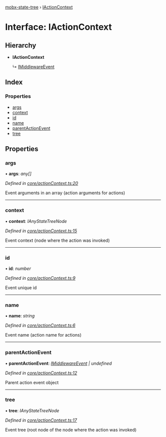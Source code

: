[mobx-state-tree](../README.md) › [IActionContext](iactioncontext.md)

# Interface: IActionContext

## Hierarchy

* **IActionContext**

  ↳ [IMiddlewareEvent](imiddlewareevent.md)

## Index

### Properties

* [args](iactioncontext.md#args)
* [context](iactioncontext.md#context)
* [id](iactioncontext.md#id)
* [name](iactioncontext.md#name)
* [parentActionEvent](iactioncontext.md#parentactionevent)
* [tree](iactioncontext.md#tree)

## Properties

###  args

• **args**: *any[]*

*Defined in [core/actionContext.ts:20](https://github.com/mobxjs/mobx-state-tree/blob/6b966be0/packages/mobx-state-tree/src/core/actionContext.ts#L20)*

Event arguments in an array (action arguments for actions)

___

###  context

• **context**: *IAnyStateTreeNode*

*Defined in [core/actionContext.ts:15](https://github.com/mobxjs/mobx-state-tree/blob/6b966be0/packages/mobx-state-tree/src/core/actionContext.ts#L15)*

Event context (node where the action was invoked)

___

###  id

• **id**: *number*

*Defined in [core/actionContext.ts:9](https://github.com/mobxjs/mobx-state-tree/blob/6b966be0/packages/mobx-state-tree/src/core/actionContext.ts#L9)*

Event unique id

___

###  name

• **name**: *string*

*Defined in [core/actionContext.ts:6](https://github.com/mobxjs/mobx-state-tree/blob/6b966be0/packages/mobx-state-tree/src/core/actionContext.ts#L6)*

Event name (action name for actions)

___

###  parentActionEvent

• **parentActionEvent**: *[IMiddlewareEvent](imiddlewareevent.md) | undefined*

*Defined in [core/actionContext.ts:12](https://github.com/mobxjs/mobx-state-tree/blob/6b966be0/packages/mobx-state-tree/src/core/actionContext.ts#L12)*

Parent action event object

___

###  tree

• **tree**: *IAnyStateTreeNode*

*Defined in [core/actionContext.ts:17](https://github.com/mobxjs/mobx-state-tree/blob/6b966be0/packages/mobx-state-tree/src/core/actionContext.ts#L17)*

Event tree (root node of the node where the action was invoked)
